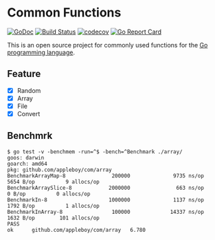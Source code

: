 # Common Functions

[![GoDoc](https://godoc.org/github.com/appleboy/com?status.svg)](https://godoc.org/github.com/appleboy/com) 
[![Build Status](https://cloud.drone.io/api/badges/appleboy/com/status.svg)](https://cloud.drone.io/appleboy/com)
[![codecov](https://codecov.io/gh/appleboy/com/branch/master/graph/badge.svg)](https://codecov.io/gh/appleboy/com) 
[![Go Report Card](https://goreportcard.com/badge/github.com/appleboy/com)](https://goreportcard.com/report/github.com/appleboy/com) 

This is an open source project for commonly used functions for the [Go programming language](https://golang.org/).

## Feature

* [x] Random
* [x] Array
* [x] File
* [x] Convert

## Benchmrk

```
$ go test -v -benchmem -run=^$ -bench=^Benchmark ./array/
goos: darwin
goarch: amd64
pkg: github.com/appleboy/com/array
BenchmarkArrayMap-8               200000              9735 ns/op            5654 B/op          9 allocs/op
BenchmarkArraySlice-8            2000000               663 ns/op               0 B/op          0 allocs/op
BenchmarkIn-8                    1000000              1137 ns/op            1792 B/op          1 allocs/op
BenchmarkInArray-8                100000             14337 ns/op            1632 B/op        101 allocs/op
PASS
ok      github.com/appleboy/com/array   6.780
```
